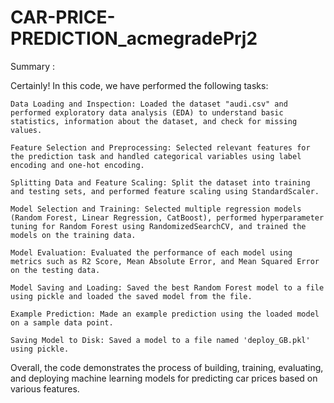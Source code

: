 # CAR-PRICE-PREDICTION_acmegradePrj2

Summary :

Certainly! In this code, we have performed the following tasks:

    Data Loading and Inspection: Loaded the dataset "audi.csv" and performed exploratory data analysis (EDA) to understand basic statistics, information about the dataset, and check for missing values.

    Feature Selection and Preprocessing: Selected relevant features for the prediction task and handled categorical variables using label encoding and one-hot encoding.

    Splitting Data and Feature Scaling: Split the dataset into training and testing sets, and performed feature scaling using StandardScaler.

    Model Selection and Training: Selected multiple regression models (Random Forest, Linear Regression, CatBoost), performed hyperparameter tuning for Random Forest using RandomizedSearchCV, and trained the models on the training data.

    Model Evaluation: Evaluated the performance of each model using metrics such as R2 Score, Mean Absolute Error, and Mean Squared Error on the testing data.

    Model Saving and Loading: Saved the best Random Forest model to a file using pickle and loaded the saved model from the file.

    Example Prediction: Made an example prediction using the loaded model on a sample data point.

    Saving Model to Disk: Saved a model to a file named 'deploy_GB.pkl' using pickle.

Overall, the code demonstrates the process of building, training, evaluating, and deploying machine learning models for predicting car prices based on various features.
